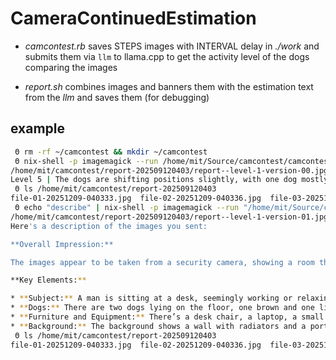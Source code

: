 # CameraContinuedEstimation

* *camcontest.rb* saves STEPS images with INTERVAL delay in *./work*
  and submits them via `llm` to llama.cpp to get the activity level of
  the dogs comparing the images
  
* *report.sh* combines images and banners them with the estimation
  text from the *llm* and saves them (for debugging)


## example


```bash
 Θ rm -rf ~/camcontest && mkdir ~/camcontest
 Θ nix-shell -p imagemagick --run /home/mit/Source/camcontest/camcontest.rb
/home/mit/camcontest/report-202509120403/report--level-1-version-00.jpg
Level 5 | The dogs are shifting positions slightly, with one dog mostly lying down and another moving towards
 Θ ls /home/mit/camcontest/report-202509120403
file-01-20251209-040333.jpg  file-02-20251209-040336.jpg  file-03-20251209-040340.jpg  report--level-1-version-00.jpg
 Θ echo "describe" | nix-shell -p imagemagick --run "/home/mit/Source/camcontest/run-prompt-on-report.rb /home/mit/camcontest/report-202509120403/"
/home/mit/camcontest/report-202509120403/report--level-1-version-01.jpg
Here's a description of the images you sent:

**Overall Impression:**

The images appear to be taken from a security camera, showing a room that is cluttered and appears to be a home office or workspace. There's a significant amount of laundry and dog bedding scattered around, suggesting a busy or relaxed atmosphere.

**Key Elements:**

* **Subject:** A man is sitting at a desk, seemingly working or relaxing. He appears to be wearing a light-colored sweater.
* **Dogs:** There are two dogs lying on the floor, one brown and one lighter-colored. They look comfortable and relaxed.
* **Furniture and Equipment:** There’s a desk chair, a laptop, a small table, and what looks like a printer or scanner. 
* **Background:** The background shows a wall with radiators and a portion of a doorway leading to another room.
 Θ ls /home/mit/camcontest/report-202509120403
file-01-20251209-040333.jpg  file-02-20251209-040336.jpg  file-03-20251209-040340.jpg  report--level-1-version-00.jpg  report--level-1-version-01.jpg
```
